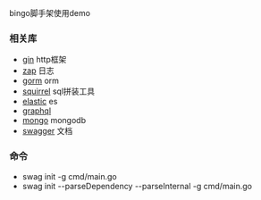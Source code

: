 bingo脚手架使用demo

### 相关库
- [gin](https://github.com/gin-gonic/gin) http框架
- [zap](https://github.com/uber-go/zap) 日志
- [gorm](gorm.io/gorm) orm
- [squirrel](github.com/Masterminds/squirrel) sql拼装工具
- [elastic](https://github.com/olivere/elastic) es
- [graphql](https://github.com/graphql-go/graphql)
- [mongo](https://go.mongodb.org/mongo-driver) mongodb
- [swagger](https://github.com/swaggo/gin-swagger) 文档

### 命令
- swag init -g cmd/main.go
- swag init --parseDependency --parseInternal -g cmd/main.go
